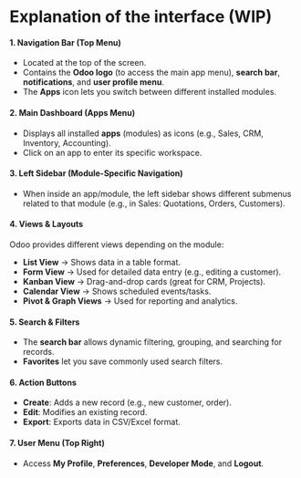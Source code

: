 # Explanation of the interface (WIP)

#### **1. Navigation Bar (Top Menu)**

* Located at the top of the screen.
* Contains the **Odoo logo** (to access the main app menu), **search bar**, **notifications**, and **user profile menu**.
* The **Apps** icon lets you switch between different installed modules.

#### **2. Main Dashboard (Apps Menu)**

* Displays all installed **apps** (modules) as icons (e.g., Sales, CRM, Inventory, Accounting).
* Click on an app to enter its specific workspace.

#### **3. Left Sidebar (Module-Specific Navigation)**

* When inside an app/module, the left sidebar shows different submenus related to that module (e.g., in Sales: Quotations, Orders, Customers).

#### **4. Views & Layouts**

Odoo provides different views depending on the module:

* **List View** → Shows data in a table format.
* **Form View** → Used for detailed data entry (e.g., editing a customer).
* **Kanban View** → Drag-and-drop cards (great for CRM, Projects).
* **Calendar View** → Shows scheduled events/tasks.
* **Pivot & Graph Views** → Used for reporting and analytics.

#### **5. Search & Filters**

* The **search bar** allows dynamic filtering, grouping, and searching for records.
* **Favorites** let you save commonly used search filters.

#### **6. Action Buttons**

* **Create**: Adds a new record (e.g., new customer, order).
* **Edit**: Modifies an existing record.
* **Export**: Exports data in CSV/Excel format.

#### **7. User Menu (Top Right)**

* Access **My Profile**, **Preferences**, **Developer Mode**, and **Logout**.
